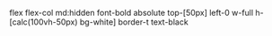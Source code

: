 flex flex-col md:hidden font-bold absolute top-[50px] left-0 w-full h-[calc(100vh-50px) bg-white] border-t text-black